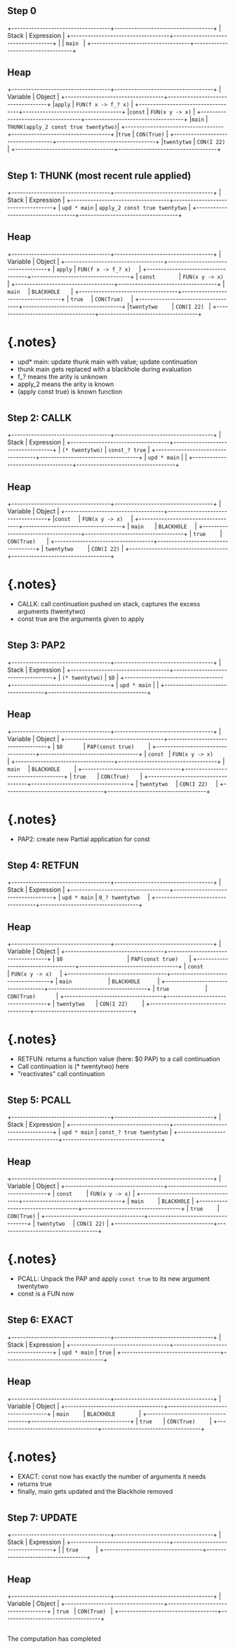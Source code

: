 

# 

## Step 0

+-----------------------------------+-----------------------------------+
| Stack                             | Expression                        |
+-----------------------------------+-----------------------------------+
|                                   | `main `                         |
+-----------------------------------+-----------------------------------+

## Heap 

+-----------------------------------+-----------------------------------+
| Variable                          | Object                            |
+-----------------------------------+-----------------------------------+
|`apply`                            | `FUN(f x -> f_? x)`             |
+-----------------------------------+-----------------------------------+
|`const`                            | `FUN(x y -> x)`                 |
+-----------------------------------+-----------------------------------+
|`main`                             | `THUNK(apply_2 const true twentytwo)`|
+-----------------------------------+-----------------------------------+
|`true`                             | `CON(True)`                     |
+-----------------------------------+-----------------------------------+
|`twentytwo`                        | `CON(I 22)`                     |
+-----------------------------------+-----------------------------------+

# 

## Step 1: THUNK (most recent rule applied)

+-----------------------------------+-----------------------------------+
| Stack                             | Expression                        |
+-----------------------------------+-----------------------------------+
|  `upd * main`                     |   `apply_2 const true twentytwo`   |
+-----------------------------------+-----------------------------------+

## Heap 

+-----------------------------------+-----------------------------------+
| Variable                          | Object                            |
+-----------------------------------+-----------------------------------+
| `apply`                           | `FUN(f x -> f_? x)  `          |
+-----------------------------------+-----------------------------------+
| `const       `                     | `FUN(x y -> x) `                |
+-----------------------------------+-----------------------------------+
| `main  `                           | `BLACKHOLE   `                  |
+-----------------------------------+-----------------------------------+
| `true  `                            | `CON(True)  `                   |
+-----------------------------------+-----------------------------------+
|` twentytwo     `                    | `CON(I 22) `                    |
+-----------------------------------+-----------------------------------+

# {.notes}

- upd* main: update thunk main with value; update continuation
- thunk main gets replaced with a blackhole during evaluation
- f_? means the arity is unknown
- apply_2 means the arity is known
- (apply const true) is known function

# 


## Step 2: CALLK

+-----------------------------------+-----------------------------------+
| Stack                             | Expression                        |
+-----------------------------------+-----------------------------------+
|  `(* twentytwo)`                  | `const_? true`                    |
+-----------------------------------+-----------------------------------+
|  `upd * main`                     |                                   |
+-----------------------------------+-----------------------------------+

## Heap 

+-----------------------------------+-----------------------------------+
| Variable                          | Object                            |
+-----------------------------------+-----------------------------------+
|`const  `                          | `FUN(x y -> x)  `               |
+-----------------------------------+-----------------------------------+
| `main   `                         | ` BLACKHOLE   `                  |
+-----------------------------------+-----------------------------------+
| `true    `                        |  `CON(True)   `                  |
+-----------------------------------+-----------------------------------+
| `twentytwo    `                   | ` CON(I 22) `                    |
+-----------------------------------+-----------------------------------+

# {.notes}

- CALLK: call continuation pushed on stack, captures the excess arguments (twentytwo)
- const true are the arguments given to apply

#


## Step 3: PAP2

+-----------------------------------+-----------------------------------+
| Stack                             | Expression                        |
+-----------------------------------+-----------------------------------+
|  `(* twentytwo)`                  | `$0`                              |
+-----------------------------------+-----------------------------------+
|   `upd * main`                    |                                   |
+-----------------------------------+-----------------------------------+

## Heap 

+-----------------------------------+-----------------------------------+
| Variable                          | Object                            |
+-----------------------------------+-----------------------------------+
| `$0      `                        |  `PAP(const true)    `           |
+-----------------------------------+-----------------------------------+
| ` const  `                        | `FUN(x y -> x)    `             |
+-----------------------------------+-----------------------------------+
|  `main  `                         | `BLACKHOLE    `                 |
+-----------------------------------+-----------------------------------+
| `true   `                         |  `CON(True)   `                  |
+-----------------------------------+-----------------------------------+
| ` twentytwo   `                   |  `CON(I 22)  `                   |
+-----------------------------------+-----------------------------------+

# {.notes}

- PAP2: create new Partial application for const

#

## Step 4: RETFUN

+-----------------------------------+-----------------------------------+
| Stack                             | Expression                        |
+-----------------------------------+-----------------------------------+
| `upd * main`                      | `0_? twentytwo  `                 |
+-----------------------------------+-----------------------------------+

## Heap

+-----------------------------------+-----------------------------------+
| Variable                          | Object                            |
+-----------------------------------+-----------------------------------+
| `$0                    `          | `PAP(const true)   `            |
+-----------------------------------+-----------------------------------+
| ` const              `            | ` FUN(x y -> x)   `              |
+-----------------------------------+-----------------------------------+
|  ` main            `              | ` BLACKHOLE      `               |
+-----------------------------------+-----------------------------------+
|  `true           `                | `CON(True)      `               |
+-----------------------------------+-----------------------------------+
|  ` twentytwo    `                 | `CON(I 22)    `                 |
+-----------------------------------+-----------------------------------+

# {.notes}

- RETFUN: returns a function value (here: $0 PAP) to a call continuation
- Call continuation is (* twentytwo) here
- "reactivates" call continuation

#

## Step 5: PCALL

+-----------------------------------+-----------------------------------+
| Stack                             | Expression                        |
+-----------------------------------+-----------------------------------+
| `upd * main`                      | `const_? true twentytwo`          |
+-----------------------------------+-----------------------------------+

## Heap 

+-----------------------------------+-----------------------------------+
| Variable                          | Object                            |
+-----------------------------------+-----------------------------------+
| `const    `                       | `FUN(x y -> x)`                 |
+-----------------------------------+-----------------------------------+
| `main    `                        | `BLACKHOLE`                     |
+-----------------------------------+-----------------------------------+
| `true    `                        | `CON(True)`                     |
+-----------------------------------+-----------------------------------+
|  `twentytwo  `                    | `CON(I 22)`                     |
+-----------------------------------+-----------------------------------+

# {.notes}

- PCALL: Unpack the PAP and apply `const true` to its new argument twentytwo
- const is a FUN now

# 

## Step 6: EXACT

+-----------------------------------+-----------------------------------+
| Stack                             | Expression                        |
+-----------------------------------+-----------------------------------+
| `upd * main`                      | `true`                            |
+-----------------------------------+-----------------------------------+

## Heap 
+-----------------------------------+-----------------------------------+
| Variable                          | Object                            |
+-----------------------------------+-----------------------------------+
| `main    `                        | `BLACKHOLE       `                |
+-----------------------------------+-----------------------------------+
| `true   `                         | `CON(True)    `                   |
+-----------------------------------+-----------------------------------+

# {.notes}

- EXACT: const now has exactly the number of arguments it needs
- returns true
- finally, main gets updated and the Blackhole removed

#


## Step 7: UPDATE

+-----------------------------------+-----------------------------------+
| Stack                             | Expression                        |
+-----------------------------------+-----------------------------------+
|                                   | `true     `                       |
+-----------------------------------+-----------------------------------+

## Heap 

+-----------------------------------+-----------------------------------+
| Variable                          | Object                            |
+-----------------------------------+-----------------------------------+
| `true `                           | `CON(True) `                      |
+-----------------------------------+-----------------------------------+

##

The computation has completed
